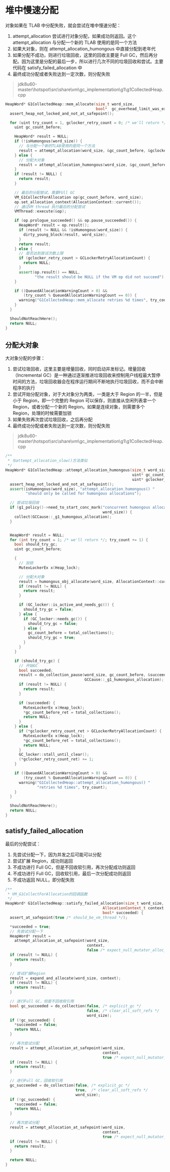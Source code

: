 # 堆中慢速分配

对象如果在 TLAB 中分配失败，就会尝试在堆中慢速分配：

1. attempt_allocation 尝试进行对象分配，如果成功则返回。这个 attempt_allocation 与分配一个新的 TLAB 使用的是同一个方法
2. 如果大对象，则在 attempt_allocation_humongous 中直接分配到老年代
3. 如果分配不成功，则进行垃圾回收，这里的回收主要是 Full GC，然后再分配。因为这里是分配的最后一步，所以进行几次不同的垃圾回收和尝试。主要代码在 satisfy_failed_allocation 中
4. 最终成功分配或者失败达到一定次数，则分配失败

> jdk8u60-master\hotspot\src\share\vm\gc_implementation\g1\g1CollectedHeap.cpp

```cpp
HeapWord* G1CollectedHeap::mem_allocate(size_t word_size,
                                        bool*  gc_overhead_limit_was_exceeded) {
  assert_heap_not_locked_and_not_at_safepoint();

  for (uint try_count = 1, gclocker_retry_count = 0; /* we'll return */; try_count += 1) {
    uint gc_count_before;

    HeapWord* result = NULL;
    if (!isHumongous(word_size)) {
      // 与分配一个新的TLAB使用的是同一个方法
      result = attempt_allocation(word_size, &gc_count_before, &gclocker_retry_count);
    } else {
      // 分配大对象
      result = attempt_allocation_humongous(word_size, &gc_count_before, &gclocker_retry_count);
    }
    if (result != NULL) {
      return result;
    }

    // 最后的分配尝试，需要FUll GC
    VM_G1CollectForAllocation op(gc_count_before, word_size);
    op.set_allocation_context(AllocationContext::current());
    // 通过VM thread 执行最后的分配尝试
    VMThread::execute(&op);

    if (op.prologue_succeeded() && op.pause_succeeded()) {
      HeapWord* result = op.result();
      if (result != NULL && !isHumongous(word_size)) {
        dirty_young_block(result, word_size);
      }
      return result;
    } else {
      // 是否达到尝试次数上限
      if (gclocker_retry_count > GCLockerRetryAllocationCount) {
        return NULL;
      }
      assert(op.result() == NULL,
             "the result should be NULL if the VM op did not succeed");
    }

    if ((QueuedAllocationWarningCount > 0) &&
        (try_count % QueuedAllocationWarningCount == 0)) {
      warning("G1CollectedHeap::mem_allocate retries %d times", try_count);
    }
  }

  ShouldNotReachHere();
  return NULL;
}
```

## 分配大对象

大对象分配的步骤：

1. 尝试垃圾回收，这里主要是增量回收，同时启动并发标记。增量回收（Incremental GC）是一种通过逐渐推进垃圾回收来控制用户线程最大暂停时间的方法，垃圾回收器会在程序运行期间不断地执行垃圾回收，而不会中断程序的执行
2. 尝试开始分配对象，对于大对象分为两类，一类是大于 Region 的一半，但是小于 Region，即一个完整的 Region 可以保存，则直接从空闲列表拿一个 Region，或者分配一个新的 Region。如果是连续对象，则需要多个 Region，处理的时候需要加锁
3. 如果失败再次尝试垃圾回收，之后再分配
4. 最终成功分配或者失败达到一定次数，则分配失败

> jdk8u60-master\hotspot\src\share\vm\gc_implementation\g1\g1CollectedHeap.cpp

```cpp
/**
 * 与attempt_allocation_slow()方法类似
 */
HeapWord* G1CollectedHeap::attempt_allocation_humongous(size_t word_size,
                                                        uint* gc_count_before_ret,
                                                        uint* gclocker_retry_count_ret) {
  assert_heap_not_locked_and_not_at_safepoint();
  assert(isHumongous(word_size), "attempt_allocation_humongous() "
         "should only be called for humongous allocations");

  // 尝试垃圾回收
  if (g1_policy()->need_to_start_conc_mark("concurrent humongous allocation",
                                           word_size)) {
    collect(GCCause::_g1_humongous_allocation);
  }


  HeapWord* result = NULL;
  for (int try_count = 1; /* we'll return */; try_count += 1) {
    bool should_try_gc;
    uint gc_count_before;

    {
      // 加锁
      MutexLockerEx x(Heap_lock);

      // 分配大对象
      result = humongous_obj_allocate(word_size, AllocationContext::current());
      if (result != NULL) {
        return result;
      }

      if (GC_locker::is_active_and_needs_gc()) {
        should_try_gc = false;
      } else {
        if (GC_locker::needs_gc()) {
          should_try_gc = false;
        } else {
          gc_count_before = total_collections();
          should_try_gc = true;
        }
      }
    }

    if (should_try_gc) {
      // 开始GC
      bool succeeded;
      result = do_collection_pause(word_size, gc_count_before, &succeeded,
                                   GCCause::_g1_humongous_allocation);
      if (result != NULL) {
        return result;
      }

      if (succeeded) {
        MutexLockerEx x(Heap_lock);
        *gc_count_before_ret = total_collections();
        return NULL;
      }
    } else {
      if (*gclocker_retry_count_ret > GCLockerRetryAllocationCount) {
        MutexLockerEx x(Heap_lock);
        *gc_count_before_ret = total_collections();
        return NULL;
      }
      GC_locker::stall_until_clear();
      (*gclocker_retry_count_ret) += 1;
    }

    if ((QueuedAllocationWarningCount > 0) &&
        (try_count % QueuedAllocationWarningCount == 0)) {
      warning("G1CollectedHeap::attempt_allocation_humongous() "
              "retries %d times", try_count);
    }
  }

  ShouldNotReachHere();
  return NULL;
}
```

## satisfy_failed_allocation

最后的分配尝试：

1. 先尝试分配一下，因为并发之后可能可以分配
2. 尝试扩展 Region，成功则返回
3. 不成功进行 Full GC，但是不回收软引用，再次分配成功则返回
4. 不成功进行 Full GC，回收软引用，最后一次分配成功则返回
5. 不成功返回 NULL，即分配失败

```cpp
/**
 * VM_G1CollectForAllocation的回调函数
 */
HeapWord* G1CollectedHeap::satisfy_failed_allocation(size_t word_size,
                                           AllocationContext_t context,
                                           bool* succeeded) {
  assert_at_safepoint(true /* should_be_vm_thread */);

  *succeeded = true;
  // 先尝试分配一下
  HeapWord* result =
    attempt_allocation_at_safepoint(word_size,
                                    context,
                                    false /* expect_null_mutator_alloc_region */);
  if (result != NULL) {
    return result;
  }

  // 尝试扩展Region
  result = expand_and_allocate(word_size, context);
  if (result != NULL) {
    return result;
  }

  // 进行Full GC，但是不回收软引用
  bool gc_succeeded = do_collection(false, /* explicit_gc */
                                    false, /* clear_all_soft_refs */
                                    word_size);
  if (!gc_succeeded) {
    *succeeded = false;
    return NULL;
  }

  // 再次尝试分配
  result = attempt_allocation_at_safepoint(word_size,
                                           context,
                                           true /* expect_null_mutator_alloc_region */);
  if (result != NULL) {
    return result;
  }

  // 进行Full GC，回收软引用
  gc_succeeded = do_collection(false, /* explicit_gc */
                               true,  /* clear_all_soft_refs */
                               word_size);
  if (!gc_succeeded) {
    *succeeded = false;
    return NULL;
  }

  // 再次尝试分配
  result = attempt_allocation_at_safepoint(word_size,
                                           context,
                                           true /* expect_null_mutator_alloc_region */);
  if (result != NULL) {
    return result;
  }

  return NULL;
}
```

